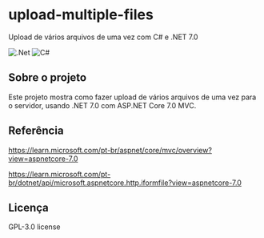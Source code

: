 # upload-multiple-files
Upload de vários arquivos de uma vez com C# e .NET 7.0

![.Net](https://img.shields.io/badge/.NET-5C2D91?style=for-the-badge&logo=.net&logoColor=white)
![C#](https://img.shields.io/badge/c%23-%23239120.svg?style=for-the-badge&logo=c-sharp&logoColor=white)

## Sobre o projeto
Este projeto mostra como fazer upload de vários arquivos de uma vez para o servidor, usando .NET 7.0 com ASP.NET Core 7.0 MVC.

## Referência
https://learn.microsoft.com/pt-br/aspnet/core/mvc/overview?view=aspnetcore-7.0

https://learn.microsoft.com/pt-br/dotnet/api/microsoft.aspnetcore.http.iformfile?view=aspnetcore-7.0

## Licença
GPL-3.0 license

